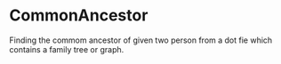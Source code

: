 # CommonAncestor
Finding the commom ancestor of given two person from a dot fie which contains a family tree or graph.
